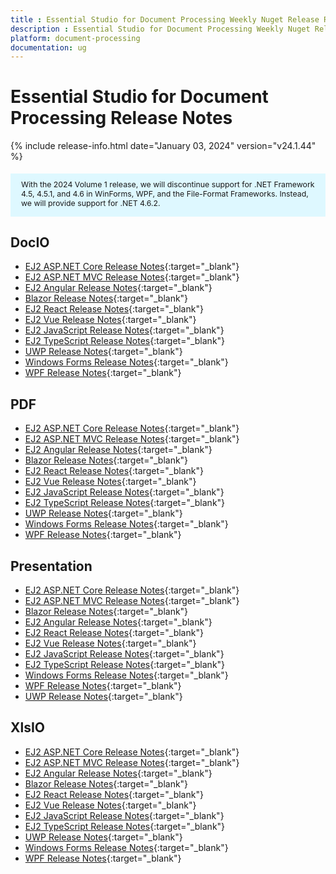 ```yaml
---
title : Essential Studio for Document Processing Weekly Nuget Release Release Notes  
description : Essential Studio for Document Processing Weekly Nuget Release Release Notes  
platform: document-processing
documentation: ug
---
```


# Essential Studio for Document Processing  Release Notes  

{% include release-info.html date="January 03, 2024" version="v24.1.44" %} 

<style>
#license {
    font-size: .88em!important;
	margin-top: 1.5em;     
	margin-bottom: 1.5em;
    background-color: #def8ff;
    padding: 10px 17px 14px;
}
</style>

<div id="license">
With the 2024 Volume 1 release, we will discontinue support for .NET Framework 4.5, 4.5.1, and 4.6 in WinForms, WPF, and the File-Format Frameworks. Instead, we will provide support for .NET 4.6.2.
</div>


## DocIO

* [EJ2 ASP.NET Core Release Notes](https://ej2.syncfusion.com/aspnetcore/documentation/release-notes/24.1.44#docio){:target="_blank"}
* [EJ2 ASP.NET MVC Release Notes](https://ej2.syncfusion.com/aspnetmvc/documentation/release-notes/24.1.44#docio){:target="_blank"}
* [EJ2 Angular Release Notes](https://ej2.syncfusion.com/angular/documentation/release-notes/24.1.44#docio){:target="_blank"}
* [Blazor Release Notes](https://blazor.syncfusion.com/documentation/release-notes/24.1.44#docio){:target="_blank"}
* [EJ2 React Release Notes](https://ej2.syncfusion.com/react/documentation/release-notes/24.1.44#docio){:target="_blank"}
* [EJ2 Vue  Release Notes](https://ej2.syncfusion.com/vue/documentation/release-notes/24.1.44#docio){:target="_blank"}
* [EJ2 JavaScript Release Notes](https://ej2.syncfusion.com/javascript/documentation/release-notes/24.1.44#docio){:target="_blank"}
* [EJ2 TypeScript Release Notes](https://ej2.syncfusion.com/documentation/release-notes/24.1.44#docio){:target="_blank"}
* [UWP Release Notes](/uwp/release-notes/v24.1.44#docio){:target="_blank"}
* [Windows Forms Release Notes](/windowsforms/release-notes/v24.1.44#docio){:target="_blank"}
* [WPF Release Notes](/wpf/release-notes/v24.1.44#docio){:target="_blank"}



## PDF

* [EJ2 ASP.NET Core Release Notes](https://ej2.syncfusion.com/aspnetcore/documentation/release-notes/24.1.44#pdf){:target="_blank"}
* [EJ2 ASP.NET MVC Release Notes](https://ej2.syncfusion.com/aspnetmvc/documentation/release-notes/24.1.44#pdf){:target="_blank"}
* [EJ2 Angular Release Notes](https://ej2.syncfusion.com/angular/documentation/release-notes/24.1.44#pdf){:target="_blank"}
* [Blazor Release Notes](https://blazor.syncfusion.com/documentation/release-notes/24.1.44#pdf){:target="_blank"}
* [EJ2 React Release Notes](https://ej2.syncfusion.com/react/documentation/release-notes/24.1.44#pdf){:target="_blank"}
* [EJ2 Vue  Release Notes](https://ej2.syncfusion.com/vue/documentation/release-notes/24.1.44#pdf){:target="_blank"}
* [EJ2 JavaScript Release Notes](https://ej2.syncfusion.com/javascript/documentation/release-notes/24.1.44#pdf){:target="_blank"}
* [EJ2 TypeScript Release Notes](https://ej2.syncfusion.com/documentation/release-notes/24.1.44#pdf){:target="_blank"}
* [UWP Release Notes](/uwp/release-notes/v24.1.44#pdf){:target="_blank"}
* [Windows Forms Release Notes](/windowsforms/release-notes/v24.1.44#pdf){:target="_blank"}
* [WPF Release Notes](/wpf/release-notes/v24.1.44#pdf){:target="_blank"}


## Presentation

* [EJ2 ASP.NET Core Release Notes](https://ej2.syncfusion.com/aspnetcore/documentation/release-notes/24.1.44#presentation){:target="_blank"}
* [EJ2 ASP.NET MVC Release Notes](https://ej2.syncfusion.com/aspnetmvc/documentation/release-notes/24.1.44#presentation){:target="_blank"}
* [Blazor Release Notes](https://blazor.syncfusion.com/documentation/release-notes/24.1.44#presentation){:target="_blank"}
* [EJ2 Angular Release Notes](https://ej2.syncfusion.com/angular/documentation/release-notes/24.1.44#presentation){:target="_blank"}
* [EJ2 React Release Notes](https://ej2.syncfusion.com/react/documentation/release-notes/24.1.44#presentation){:target="_blank"}
* [EJ2 Vue  Release Notes](https://ej2.syncfusion.com/vue/documentation/release-notes/24.1.44#presentation){:target="_blank"}
* [EJ2 JavaScript Release Notes](https://ej2.syncfusion.com/javascript/documentation/release-notes/24.1.44#presentation){:target="_blank"}
* [EJ2 TypeScript Release Notes](https://ej2.syncfusion.com/documentation/release-notes/24.1.44#presentation){:target="_blank"}
* [Windows Forms Release Notes](/windowsforms/release-notes/v24.1.44#presentation){:target="_blank"}
* [WPF Release Notes](/wpf/release-notes/v24.1.44#presentation){:target="_blank"}
* [UWP Release Notes](/uwp/release-notes/v24.1.44#presentation){:target="_blank"}



## XlsIO

* [EJ2 ASP.NET Core Release Notes](https://ej2.syncfusion.com/aspnetcore/documentation/release-notes/24.1.44#xlsio){:target="_blank"}
* [EJ2 ASP.NET MVC Release Notes](https://ej2.syncfusion.com/aspnetmvc/documentation/release-notes/24.1.44#xlsio){:target="_blank"}
* [EJ2 Angular Release Notes](https://ej2.syncfusion.com/angular/documentation/release-notes/24.1.44#xlsio){:target="_blank"}
* [Blazor Release Notes](https://blazor.syncfusion.com/documentation/release-notes/24.1.44#xlsio){:target="_blank"}
* [EJ2 React Release Notes](https://ej2.syncfusion.com/react/documentation/release-notes/24.1.44#xlsio){:target="_blank"}
* [EJ2 Vue  Release Notes](https://ej2.syncfusion.com/vue/documentation/release-notes/24.1.44#xlsio){:target="_blank"}
* [EJ2 JavaScript Release Notes](https://ej2.syncfusion.com/javascript/documentation/release-notes/24.1.44#xlsio){:target="_blank"}
* [EJ2 TypeScript Release Notes](https://ej2.syncfusion.com/documentation/release-notes/24.1.44#xlsio){:target="_blank"}
* [UWP Release Notes](/uwp/release-notes/v24.1.44#xlsio){:target="_blank"}
* [Windows Forms Release Notes](/windowsforms/release-notes/v24.1.44#xlsio){:target="_blank"}
* [WPF Release Notes](/wpf/release-notes/v24.1.44#xlsio){:target="_blank"}


